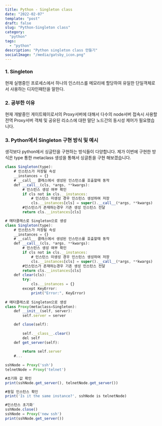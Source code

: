```yaml
---
title: Python - Singleton class
date: "2022-02-07"
template: "post"
draft: false
slug: "Python-Singleton class"
category: 
  "python"
tags:
  - "python"
description: "Python singleton class 만들기"
socialImage: "/media/gatsby_icon.png"
---
```



### 1. Singleton
현재 실행중인 프로세스에서 하나의 인스터스를 메모리에 할당하여 유일한 단일객체로서 사용하는 디자인패턴을 말한다.

### 2. 공부한 이유
현재 개발중인 게이트웨이로서의 Proxy서버에 대해서 다수의 node서버 접속시 사용할 전역 Proxy서버 객체 및 
공유된 리소스에 대한 말단 노드간의 동시성 제어가 필요했습니다.

### 3. Python에서 Singleton 구현 방식 및 예시
생각보다 python에서 싱글턴을 구현하는 방식들이 다양합니다.
제가 이번에 구현한 방식은 type 통한 metaclass 생성을 통해서 싱글톤을 구현 해보겠습니다.

```javascript
class Singleton(type):   
    # 인스턴스가 저장될 속성
    __instances = {}      
    # __call__ 클래스에서 생성된 인스턴스를 호출할때 동작
    def __call__(cls, *args, **kwargs):   
        # 인스턴스 생성 여부 확인
        if cls not in cls.__instances: 
            # 인스턴스 미생성 경우 인스턴스 생성하여 저장    
            cls.__instances[cls] = super().__call__(*args, **kwargs) 
        #인스턴스가 존재하는경우 기존 생성 인스턴스 전달
        return cls.__instances[cls]        

# 메타클래스로 Singleton으로 생성
class Singleton(type):   
    # 인스턴스가 저장될 속성
    __instances = {}      
    # __call__ 클래스에서 생성된 인스턴스를 호출할때 동작
    def __call__(cls, *args, **kwargs):   
        # 인스턴스 생성 여부 확인
        if cls not in cls.__instances: 
            # 인스턴스 미생성 경우 인스턴스 생성하여 저장    
            cls.__instances[cls] = super().__call__(*args, **kwargs) 
        #인스턴스가 존재하는경우 기존 생성 인스턴스 전달
        return cls.__instances[cls]        
    def clear(cls):
        try:
            cls.__instances = {}
        except KeyError:
            print("Error:", KeyError)    
            
# 메타클래스로 Singleton으로 생성
class Proxy(metaclass=Singleton):    
    def __init__(self, server):
        self.server = server

    def close(self):
        
        self.__class__.clear()
        del self
    def get_server(self):
        
        return self.server 
    #...
    
sshNode = Proxy('ssh')
telnetNode = Proxy('telnet')

#초기화 값 확인
print(sshNode.get_server(), telnetNode.get_server())

#동일 인스턴스 확인
print('Is it the same instance?', sshNode is telnetNode)

#인스턴스 초기화'
sshNode.close()
sshNode = Proxy('new ssh')
print(sshNode.get_server())

```